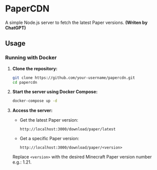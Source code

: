 # PaperCDN

A simple Node.js server to fetch the latest Paper versions. **(Writen by ChatGPT)**

## Usage

### Running with Docker

1. **Clone the repository:**
   ```bash
   git clone https://github.com/your-username/papercdn.git
   cd papercdn
   ```

2. **Start the server using Docker Compose:**
   ```bash
   docker-compose up -d
   ```

3. **Access the server:**

   - Get the latest Paper version:
     ```
     http://localhost:3000/download/paper/latest
     ```

   - Get a specific Paper version:
     ```
     http://localhost:3000/download/paper/<version>
     ```

   Replace `<version>` with the desired Minecraft Paper version number e.g.: 1.21.
